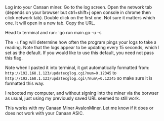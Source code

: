 Log into your Canaan miner. Go to the log screen. Open the network tab (depends on your browser but ctrl+shift+j open console in chrome then click network tab). Double click on the first one. Not sure it matters which one. It will open in a new tab. Copy the URL. 

Head to terminal and run: `go run main.go -u <your-url-here> -s <desired-capture-duration-in-seconds>

The `-s` flag will determine how often the program pings your logs to take a reading. Note that the logs appear to be updating every 15 seconds, which I set as the default. If you would like to use this default, you need not pass this flag.

Note when I pasted it into terminal, it got automatically formatted from: `http://192.168.1.123/updatecglog.cgi?num=0.12345` to `http://192.168.1.123/updatecglog.cgi\?num\=0.12345` so make sure it is formatted this way.

I rebooted my computer, and without signing into the miner via the borwser as usual, just using my previously saved URL seemed to still work.

This works with my Canaan Miner AvalonMiner. Let me know if it does or does not work with your Canaan ASIC.